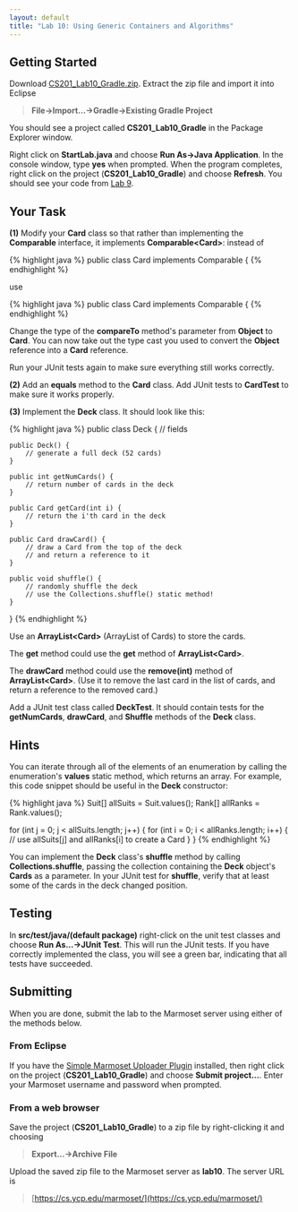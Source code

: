 ```yaml
---
layout: default
title: "Lab 10: Using Generic Containers and Algorithms"
---
```


## Getting Started

Download [CS201\_Lab10\_Gradle.zip](CS201_Lab10_Gradle.zip). Extract the zip file and import it into Eclipse

> **File&rarr;Import...&rarr;Gradle&rarr;Existing Gradle Project**

You should see a project called **CS201\_Lab10\_Gradle** in the Package Explorer window.

Right click on **StartLab.java** and choose **Run As&rarr;Java Application**. In the console window, type **yes** when prompted. When the program completes, right click on the project (**CS201\_Lab10\_Gradle**) and choose **Refresh**. You should see your code from [Lab 9](lab09.html).

## Your Task

**(1)** Modify your **Card** class so that rather than implementing the **Comparable** interface, it implements **Comparable\<Card\>**: instead of

{% highlight java %}
public class Card implements Comparable {
{% endhighlight %}

use

{% highlight java %}
public class Card implements Comparable<Card> {
{% endhighlight %}

Change the type of the **compareTo** method's parameter from **Object** to **Card**. You can now take out the type cast you used to convert the **Object** reference into a **Card** reference.

Run your JUnit tests again to make sure everything still works correctly.

**(2)** Add an **equals** method to the **Card** class. Add JUnit tests to **CardTest** to make sure it works properly.

**(3)** Implement the **Deck** class. It should look like this:

{% highlight java %}
public class Deck {
    // fields

    public Deck() {
        // generate a full deck (52 cards)
    }

    public int getNumCards() {
        // return number of cards in the deck
    }

    public Card getCard(int i) {
        // return the i'th card in the deck
    }

    public Card drawCard() {
        // draw a Card from the top of the deck
        // and return a reference to it
    }

    public void shuffle() {
        // randomly shuffle the deck
        // use the Collections.shuffle() static method!
    }
}
{% endhighlight %}

Use an **ArrayList\<Card\>** (ArrayList of Cards) to store the cards.

The **get** method could use the **get** method of **ArrayList\<Card\>**.

The **drawCard** method could use the **remove(int)** method of **ArrayList\<Card\>**. (Use it to remove the last card in the list of cards, and return a reference to the removed card.)

Add a JUnit test class called **DeckTest**. It should contain tests for the **getNumCards**, **drawCard**, and **Shuffle** methods of the **Deck** class.

## Hints

You can iterate through all of the elements of an enumeration by calling the enumeration's **values** static method, which returns an array. For example, this code snippet should be useful in the **Deck** constructor:

{% highlight java %}
Suit[] allSuits = Suit.values();
Rank[] allRanks = Rank.values();

for (int j = 0; j < allSuits.length; j++) {
    for (int i = 0; i < allRanks.length; i++) {
        // use allSuits[j] and allRanks[i] to create a Card
    }
}
{% endhighlight %}

You can implement the **Deck** class's **shuffle** method by calling **Collections.shuffle**, passing the collection containing the **Deck** object's **Cards** as a parameter. In your JUnit test for **shuffle**, verify that at least some of the cards in the deck changed position.

## Testing

In **src/test/java/(default package)** right-click on the unit test classes and choose **Run As...&rarr;JUnit Test**. This will run the JUnit tests. If you have correctly implemented the class, you will see a green bar, indicating that all tests have succeeded.

## Submitting

When you are done, submit the lab to the Marmoset server using either of the methods below.

### From Eclipse

If you have the [Simple Marmoset Uploader Plugin](../resources.html) installed, then right click on the project (**CS201\_Lab10\_Gradle**) and choose **Submit project...**. Enter your Marmoset username and password when prompted.

### From a web browser

Save the project (**CS201\_Lab10\_Gradle**) to a zip file by right-clicking it and choosing

> **Export...&rarr;Archive File**

Upload the saved zip file to the Marmoset server as **lab10**. The server URL is

> [https://cs.ycp.edu/marmoset/](https://cs.ycp.edu/marmoset/)